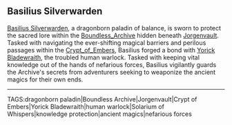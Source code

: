 ## Basilius Silverwarden

[Basilius Silverwarden](.md), a dragonborn paladin of balance, is sworn to protect the sacred lore within the [Boundless_Archive](../Places/Boundless_Archive.md) hidden beneath [Jorgenvault](../Places/Jorgenvault.md). Tasked with navigating the ever-shifting magical barriers and perilous passages within the [Crypt_of_Embers](../Places/Crypt_of_Embers.md), Basilius forged a bond with [Yorick Bladewraith](Yorick_Bladewraith.md), the troubled human warlock. Tasked with keeping vital knowledge out of the hands of nefarious forces, Basilius vigilantly guards the Archive's secrets from adventurers seeking to weaponize the ancient magics for their own ends.


---

TAGS:dragonborn paladin|Boundless Archive|Jorgenvault|Crypt of Embers|Yorick Bladewraith|human warlock|Solarium of Whispers|knowledge protection|ancient magics|nefarious forces
